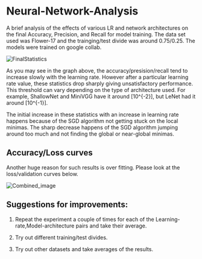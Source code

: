 # Neural-Network-Analysis
A brief analysis of the effects of various LR and network architectures on the final Accuracy, Precision, and Recall for model training. The data set used was Flower-17 and the trainging/test divide was around 0.75/0.25. The models were trained on google collab.

![FinalStatistics](https://user-images.githubusercontent.com/42900802/74114495-6c19a480-4b78-11ea-860f-f4aa2c103eaa.png)

As you may see in the graph above, the accuracy/presision/recall tend to increase slowly with the learning rate. However after a particular learning rate value, these statistics drop sharply giving unsatisfactory performance. This threshold can vary depending on the type of architecture used. For example, ShallowNet and MiniVGG have it around \[10^{-2}\], but LeNet had it around \[10^{-1}\].

The initial increase in these statistics with an increase in learning rate happens because of the SGD algorithm not getting stuck on the local minimas. The sharp decrease happens of the SGD algorithm jumping around too much and not finding the global or near-global minimas. 

## Accuracy/Loss curves 

Another huge reason for such results is over fitting. Please look at the loss/validation curves below.
 
![Combined_image](https://user-images.githubusercontent.com/42900802/74114481-47253180-4b78-11ea-888d-8f095af4a510.png)


## Suggestions for improvements:

1. Repeat the experiment a couple of times for each of the Learning-rate,Model-architecture pairs and take their average. 

2. Try out different training/test divides.

3. Try out other datasets and take averages of the results. 
